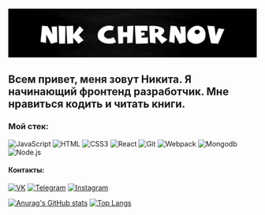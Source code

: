 ![Header](https://github.com/BeerBear0/BeerBear0/blob/master/assets/ImageFromGit.jpg)

## Всем привет, меня зовут Никита. Я начинающий фронтенд разработчик. Мне нравиться кодить и читать книги. 


### Мой стек:

![JavaScript](https://img.shields.io/badge/JavaScript-F4F1F1?style=flat&logo=JavaScript)
![HTML](https://img.shields.io/badge/HTML-F4F1F1?style=flat&logo=HTML5)
![CSS3](https://img.shields.io/badge/CSS3-F4F1F1?style=flat&logo=CSS3)
![React](https://img.shields.io/badge/React-F4F1F1?style=flat&logo=React)
![Git](https://img.shields.io/badge/Git-F4F1F1?style=flat&logo=Git)
![Webpack](https://img.shields.io/badge/Webpack-F4F1F1?style=flat&logo=Webpack)
![Mongodb](https://img.shields.io/badge/Mongodb-F4F1F1?style=flat&logo=Mongodb)
![Node.js](https://img.shields.io/badge/Node.js-F4F1F1?style=flat&logo=Node.js)

#### Контакты: 

[![VK](https://img.shields.io/badge/VK-F4F1F1?style=flat&logo=VK)](https://vk.com/im?peers=36056993_c64_253561357)
[![Telegram](https://img.shields.io/badge/Telegram-F4F1F1?style=flat&logo=Telegram)](https://t.me/Beer_Bear)
[![Instagram](https://img.shields.io/badge/Instagram-F4F1F1?style=flat&logo=Instagram)](https://www.instagram.com/n1kko_00)


[![Anurag's GitHub stats](https://github-readme-stats.vercel.app/api?username=BeerBear0&show_icons=true&theme=dark)](https://github.com/anuraghazra/github-readme-stats) [![Top Langs](https://github-readme-stats.vercel.app/api/top-langs/?username=BeerBear0&layout=compact&theme=dark)](https://github.com/anuraghazra/github-readme-stats)
